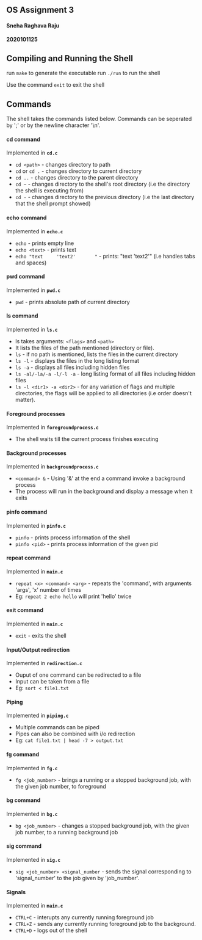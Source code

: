 ## OS Assignment 3
#### Sneha Raghava Raju 
**2020101125**
<br>

## Compiling and Running the Shell

run `make` to generate the executable
run `./run` to run the shell

Use the command `exit` to exit the shell

## Commands

The shell takes the commands listed below. Commands can be seperated by ';' or by the newline character '\n'.

#### cd command
Implemented in **`cd.c`**

- `cd <path>` - changes directory to  path
- `cd` or `cd .` - changes directory to current directory
- `cd ..` - changes directory to the parent directory
- `cd ~` - changes directory to the shell's root directory (i.e the directory the shell is executing from)
- `cd -` - changes directory to the previous directory (i.e the last directory that the shell prompt showed)

#### echo command
Implemented in **`echo.c`**

- `echo` - prints empty line
- `echo <text>` - prints text
- `echo "text     'text2'       "`  - prints:  "text 'text2'"  (i.e handles tabs and spaces)

#### pwd command
Implemented in **`pwd.c`**

- `pwd` - prints absolute path of current directory

#### ls command

Implemented in **`ls.c`**

-  ls takes arguments:  `<flags>` and `<path>` 
- It lists the files of the path mentioned (directory or file). 
- `ls` - if no path is mentioned, lists the files in the current directory
- `ls -l` - displays the files in the long listing format
- `ls -a` - displays all files including hidden files
- `ls -al/-la/-a -l/-l -a` - long listing format of all files including hidden files
- `ls -l <dir1> -a <dir2>` - for any variation of flags and multiple directories, the flags will be applied to all directories (i.e order doesn't matter).

#### Foreground processes
Implemented in **`foregroundprocess.c`**

- The shell waits till the current process finishes executing

#### Background processes
Implemented in **`backgroundprocess.c`**

- `<command> &`  - Using '&' at the end a command invoke a background process
- The process will run in the background and display a message when it exits

#### pinfo command
Implemented in **`pinfo.c`**

- `pinfo` - prints process information of the shell
- `pinfo <pid>` - prints process information of the given pid

#### repeat command
Implemented in **`main.c`**

- `repeat <x> <command> <arg>` - repeats the 'command', with arguments 'args', 'x' number of times
- Eg: `repeat 2 echo hello` will print 'hello' twice

#### exit command
Implemented in **`main.c`**

- `exit` - exits the shell

#### Input/Output redirection
Implemented in **`redirection.c`**

- Ouput of one command can be redirected to a file
- Input can be taken from a file
- Eg: `sort < file1.txt` 

#### Piping
Implemented in **`piping.c`**

- Multiple commands can be piped
- Pipes can also be combined with i/o redirection
- Eg: `cat file1.txt | head -7 > output.txt`

#### fg command
Implemented in **`fg.c`**

- `fg <job_number>` - brings a running or a stopped background job, with the given job number, to foreground

#### bg command
Implemented in **`bg.c`**

- `bg <job_number>` - changes a stopped background job, with the given job number, to a running background job

#### sig command
Implemented in **`sig.c`**

- `sig <job_number> <signal_number` - sends the signal corresponding to 'signal_number' to the job given by 'job_number'.

#### Signals
Implemented in **`main.c`**

- `CTRL+C` - interupts any currently running foreground job
- `CTRL+Z` - sends any currently running foreground job to the background.
-  `CTRL+D` - logs out of the shell


